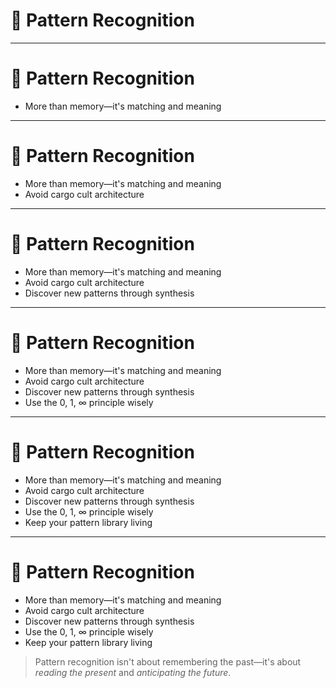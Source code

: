 # 🧩 Pattern Recognition

<!-- 
This slide positions pattern recognition as more than memorization—it’s the ability to see structure, avoid traps, and evolve knowledge.  

Ask the group: What’s a pattern you used recently—did it help or hinder?

Architecture isn’t just what you build—it’s how you *see*.
-->

---

# 🧩 Pattern Recognition

- More than memory—it's matching and meaning  
<!-- 
Architects draw from lived experience and conceptual models.  
They match new problems to known archetypes or past decisions—efficiently, but not lazily.  
Pattern recognition accelerates—but must remain thoughtful.
-->

---

# 🧩 Pattern Recognition

- More than memory—it's matching and meaning  
- Avoid cargo cult architecture  
<!-- 
Copy-pasting patterns without context leads to brittle, misaligned systems.  
Patterns guide—they don’t absolve judgment.  
A good architect knows *when not* to use a pattern.
-->

---

# 🧩 Pattern Recognition

- More than memory—it's matching and meaning  
- Avoid cargo cult architecture  
- Discover new patterns through synthesis  
<!-- 
Not all patterns are known.  
Architects observe across domains, connect the dots, and name emerging forms.  
The best patterns often start as hacks or edge cases.
-->

---

# 🧩 Pattern Recognition

- More than memory—it's matching and meaning  
- Avoid cargo cult architecture  
- Discover new patterns through synthesis  
- Use the 0, 1, ∞ principle wisely  
<!-- 
Designing for unbounded use is powerful—but can overgeneralize.  
Ask: Do I *need* scale here—or am I optimizing too early?  
Use pattern tension to decide where to collapse complexity.
-->

---

# 🧩 Pattern Recognition

- More than memory—it's matching and meaning  
- Avoid cargo cult architecture  
- Discover new patterns through synthesis  
- Use the 0, 1, ∞ principle wisely  
- Keep your pattern library living  
<!-- 
Update, revise, and reframe old patterns.  
What worked last year may not fit today’s constraints or scale.  
Pattern fluency grows from reflection, not repetition.
-->

---

# 🧩 Pattern Recognition

- More than memory—it's matching and meaning  
- Avoid cargo cult architecture  
- Discover new patterns through synthesis  
- Use the 0, 1, ∞ principle wisely  
- Keep your pattern library living  

> Pattern recognition isn't about remembering the past—it's about *reading the present* and *anticipating the future*.

<!-- 
Ask the group:  
- What pattern do you lean on most—and where has it failed you?  
- What’s a pattern you’ve discovered, but haven’t named yet?

Remind: The best architects aren’t just users of patterns—they are *authors* of them.
-->
